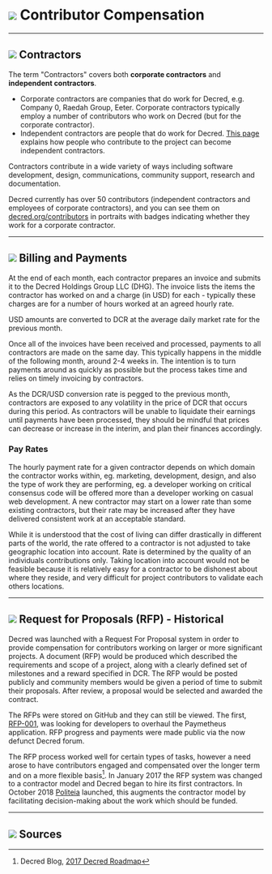 # <img class="dcr-icon" src="/img/dcr-icons/ObtainingDecred.svg" /> Contributor Compensation

---

## <img class="dcr-icon" src="/img/dcr-icons/User.svg" /> Contractors

The term "Contractors" covers both **corporate contractors** and **independent contractors**.

* Corporate contractors are companies that do work for Decred, e.g. Company 0,
  Raedah Group, Eeter.
  Corporate contractors typically employ a number of contributors who work on
  Decred (but for the corporate contractor).
* Independent contractors are people that do work for Decred.
  [This page](overview.md) explains how people who contribute to the project can
  become independent contractors.

Contractors contribute in a wide variety of ways including software development, design, communications, community support, research and documentation.

Decred currently has over 50 contributors (independent contractors and employees of corporate contractors), and you can see them on [decred.org/contributors](https://decred.org/contributors/) in portraits with badges indicating whether they work for a corporate contractor.

---

## <img class="dcr-icon" src="/img/dcr-icons/Wallet.svg" /> Billing and Payments

At the end of each month, each contractor prepares an invoice and submits it to the Decred Holdings Group LLC (DHG). The invoice lists the items the contractor has worked on and a charge (in USD) for each - typically these charges are for a number of hours worked at an agreed hourly rate.

USD amounts are converted to DCR at the average daily market rate for the previous month.

Once all of the invoices have been received and processed, payments to all contractors are made on the same day. This typically happens in the middle of the following month, around 2-4 weeks in. The intention is to turn payments around as quickly as possible but the process takes time and relies on timely invoicing by contractors.

As the DCR/USD conversion rate is pegged to the previous month, contractors are exposed to any volatility in the price of DCR that occurs during this period. As contractors will be unable to liquidate their earnings until payments have been processed, they should be mindful that prices can decrease or increase in the interim, and plan their finances accordingly.

### Pay Rates

The hourly payment rate for a given contractor depends on which domain the
contractor works within, eg. marketing, development, design, and also the type
of work they are performing, eg. a developer working on critical consensus code
will be offered more than a developer working on casual web development.
A new contractor may start on a lower rate than some existing contractors, but
their rate may be increased after they have delivered consistent work at an
acceptable standard.

While it is understood that the cost of living can differ drastically in
different parts of the world, the rate offered to a contractor is not adjusted
to take geographic location into account.
Rate is determined by the quality of an individuals contributions only.
Taking location into account would not be feasible because it is relatively easy
for a contractor to be dishonest about where they reside, and very difficult for
project contributors to validate each others locations.

---

## <img class="dcr-icon" src="/img/dcr-icons/RFP.svg" /> Request for Proposals (RFP) - Historical

Decred was launched with a Request For Proposal system in order to provide compensation for contributors working on larger or more significant projects. A document (RFP) would be produced which described the requirements and scope of a project, along with a clearly defined set of milestones and a reward specified in DCR. The RFP would be posted publicly and community members would be given a period of time to submit their proposals. After review, a proposal would be selected and awarded the contract.

The RFPs were stored on GitHub and they can still be viewed. The first, [RFP-001](https://github.com/decred/RFPs/blob/master/rfp-0001/rfp-0001.md), was looking for developers to overhaul the Paymetheus application. RFP progress and payments were made public via the now defunct Decred forum.

The RFP process worked well for certain types of tasks, however a need arose to have contributors engaged and compensated over the longer term and on a more flexible basis[^1]. In January 2017 the RFP system was changed to a contractor model and Decred began to hire its first contractors. In October 2018 [Politeia](../governance/politeia/overview.md) launched, this augments the contractor model by facilitating decision-making about the work which should be funded.

---

## <img class="dcr-icon" src="/img/dcr-icons/Sources.svg" /> Sources

[^1]: Decred Blog, [2017 Decred Roadmap](https://blog.decred.org/2017/01/09/2017-Decred-Roadmap/)
